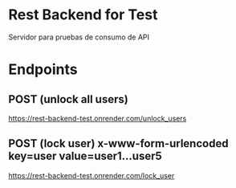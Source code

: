 # Rest Backend for Test
Servidor para pruebas de consumo de API 


# Endpoints
## POST (unlock all users)
https://rest-backend-test.onrender.com/unlock_users


## POST (lock user) x-www-form-urlencoded  key=user value=user1...user5
https://rest-backend-test.onrender.com/lock_user


